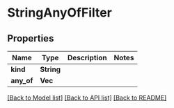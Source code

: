 # StringAnyOfFilter

## Properties

Name | Type | Description | Notes
------------ | ------------- | ------------- | -------------
**kind** | **String** |  | 
**any_of** | **Vec<String>** |  | 

[[Back to Model list]](../README.md#documentation-for-models) [[Back to API list]](../README.md#documentation-for-api-endpoints) [[Back to README]](../README.md)



